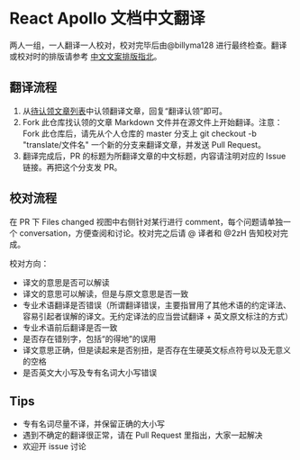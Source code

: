 # React Apollo 文档中文翻译

两人一组，一人翻译一人校对，校对完毕后由@billyma128 进行最终检查。翻译或校对时的排版请参考 [中文文案排版指北](https://github.com/xitu/gold-miner/wiki/%E8%AF%91%E6%96%87%E6%8E%92%E7%89%88%E8%A7%84%E5%88%99%E6%8C%87%E5%8C%97)。

## 翻译流程

1. 从[待认领文章列表](https://github.com/seefe/apollographql.zh-Hans/issues?q=is%3Aissue+is%3Aopen+label%3A%E7%BF%BB%E8%AF%91%E8%AE%A4%E9%A2%86)中认领翻译文章，回复“翻译认领”即可。
2. Fork 此仓库找认领的文章 Markdown 文件并在源文件上开始翻译。注意：Fork 此仓库后，请先从个人仓库的 master 分支上 git checkout -b "translate/文件名" 一个新的分支来翻译文章，并发送 Pull Request。
3. 翻译完成后，PR 的标题为所翻译文章的中文标题，内容请注明对应的 Issue 链接。再把这个分支发 PR。

## 校对流程

在 PR 下 Files changed 视图中右侧针对某行进行 comment，每个问题请单独一个 conversation，方便查阅和讨论。校对完之后请 @ 译者和 @2zH 告知校对完成。

校对方向：

- 译文的意思是否可以解读
- 译文的意思可以解读，但是与原文意思是否一致
- 专业术语翻译是否错误（所谓翻译错误，主要指冒用了其他术语的约定译法、容易引起者误解的译文。无约定译法的应当尝试翻译 + 英文原文标注的方式）
- 专业术语前后翻译是否一致
- 是否存在错别字，包括“的得地”的误用
- 译文意思正确，但是读起来是否别扭，是否存在生硬英文标点符号以及无意义的空格
- 是否英文大小写及专有名词大小写错误

## Tips

- 专有名词尽量不译，并保留正确的大小写
- 遇到不确定的翻译很正常，请在 Pull Request 里指出，大家一起解决
- 欢迎开 issue 讨论
